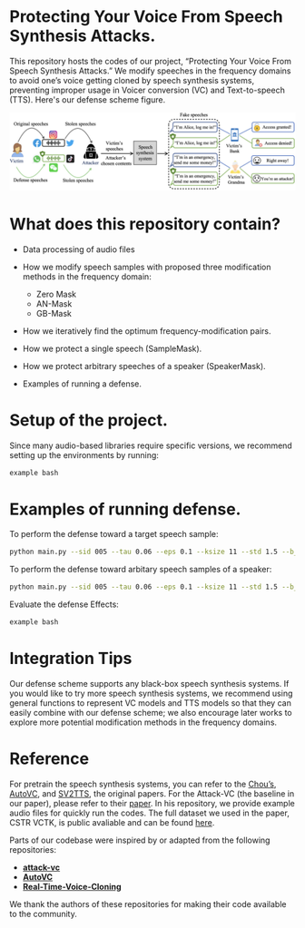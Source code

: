 # Protecting Your Voice From Speech Synthesis Attacks.

This repository hosts the codes of our project, “Protecting Your Voice From Speech Synthesis Attacks.” We modify speeches in the frequency domains to avoid one’s voice getting cloned by speech synthesis systems, preventing improper usage in Voicer conversion (VC)  and Text-to-speech (TTS).
Here's our defense scheme figure.

![Defense scheme](./workflow.png)

# What does this repository contain?

- Data processing of audio files

- How we modify speech samples with proposed three modification methods in the frequency domain:
  - Zero Mask
  - AN-Mask
  - GB-Mask

- How we iteratively find the optimum frequency-modification pairs.

- How we protect a single speech (SampleMask).

- How we protect arbitrary speeches of a speaker (SpeakerMask).

- Examples of running a defense.

# Setup of the project.

Since many audio-based libraries require specific versions, we recommend setting up the environments by running:

```bash
example bash
```

# Examples of running defense.

To perform the defense toward a target speech sample:

```bash
python main.py --sid 005 --tau 0.06 --eps 0.1 --ksize 11 --std 1.5 --b_num 16
```

To perform the defense toward arbitary speech samples of a speaker:
```bash
python main.py --sid 005 --tau 0.06 --eps 0.1 --ksize 11 --std 1.5 --b_num 16
```

Evaluate the defense Effects:
```bash
example bash
```


# Integration Tips

Our defense scheme supports any black-box speech synthesis systems. If you would like to try more speech synthesis systems, we recommend using general functions to represent VC models and TTS models 
so that they can easily combine with our defense scheme; we also encourage later works to explore more potential modification methods in the frequency domains.

# Reference
For pretrain the speech synthesis systems, you can refer to the [Chou’s](https://arxiv.org/abs/1904.05742), [AutoVC](https://arxiv.org/abs/1905.05879), and [SV2TTS](https://arxiv.org/abs/1806.04558), the original papers. For the Attack-VC (the baseline in our paper), please refer to their [paper](https://arxiv.org/abs/2005.08781). In his repository, we provide example audio files for quickly run the codes. The full dataset we used in the paper, CSTR VCTK, is public avaliable and can be found [here](https://datashare.ed.ac.uk/handle/10283/3443).


Parts of our codebase were inspired by or adapted from the following repositories:

- [**attack-vc**](https://github.com/cyhuang-tw/attack-vc) 
- [**AutoVC**](https://github.com/cyhuang-tw/AutoVC) 
- [**Real-Time-Voice-Cloning**](https://github.com/CorentinJ/Real-Time-Voice-Cloning)

We thank the authors of these repositories for making their code available to the community.







